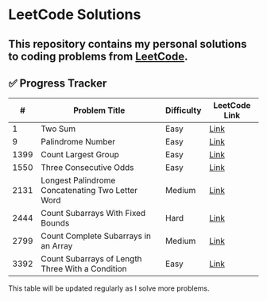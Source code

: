# LeetCode Solutions

This repository contains my personal solutions to coding problems from [LeetCode](https://leetcode.com).
---


## ✅ Progress Tracker

| # | Problem Title | Difficulty | LeetCode Link |
|---|---------------|------------|----------------|
| 1 | Two Sum | Easy | [Link](https://leetcode.com/problems/two-sum) |
| 9 | Palindrome Number | Easy | [Link](https://leetcode.com/problems/palindrome-number) |
| 1399 | Count Largest Group | Easy | [Link](https://leetcode.com/problems/count-largest-group) |
| 1550 | Three Consecutive Odds | Easy | [Link](https://leetcode.com/problems/three-consecutive-odds) |
| 2131 | Longest Palindrome Concatenating Two Letter Word | Medium | [Link](https://leetcode.com/problems/longest-palindrome-by-concatenating-two-letter-words) |
| 2444 | Count Subarrays With Fixed Bounds | Hard | [Link](https://leetcode.com/problems/count-subarrays-with-fixed-bounds) |
| 2799 | Count Complete Subarrays in an Array | Medium | [Link](https://leetcode.com/problems/count-complete-subarrays-in-an-array) |
| 3392 | Count Subarrays of Length Three With a Condition | Easy | [Link](https://leetcode.com/problems/count-subarrays-of-length-three-with-a-condition) |

This table will be updated regularly as I solve more problems.
